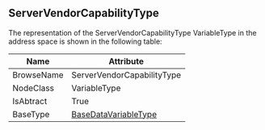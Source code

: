 <!-- objecttype -->
## ServerVendorCapabilityType

The representation of the ServerVendorCapabilityType VariableType in the address space is shown in the following table:  

|Name|Attribute|
|---|---|
|BrowseName|ServerVendorCapabilityType|
|NodeClass|VariableType|
|IsAbtract|True|
|BaseType|[BaseDataVariableType](../../../Part5/VariableTypes/BaseDataVariableType/readme.md)|

